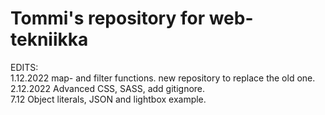 # Tommi's repository for web-tekniikka
EDITS:<br>
1.12.2022 map- and filter functions. new repository to replace the old one. <br>
2.12.2022 Advanced CSS, SASS, add gitignore. <br>
7.12 Object literals, JSON and lightbox example. <br>
